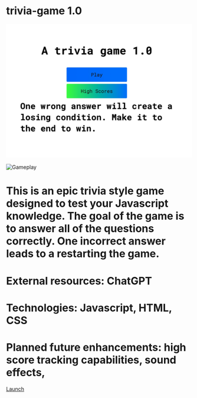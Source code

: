 #  trivia-game 1.0

![Landing Page](./Assets/2234E486-C597-499A-AE1B-AB3A5774566E.jpeg)

![Gameplay](./Assets/Image%207-24-24%20at%2010.03 PM%20(1).jpg)

# This is an epic trivia style game designed to test your Javascript knowledge. The goal of the game is to answer all of the questions correctly. One incorrect answer leads to a restarting the game.

# External resources: ChatGPT

# Technologies: Javascript, HTML, CSS

# Planned future enhancements: high score tracking capabilities, sound effects, 

[Launch](https://eclectic-tarsier-2a6d47.netlify.app/)





